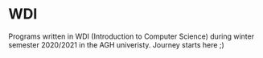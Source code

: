 # WDI
Programs written in WDI (Introduction to Computer Science) during winter semester 2020/2021 in the AGH univeristy. Journey starts here ;)
